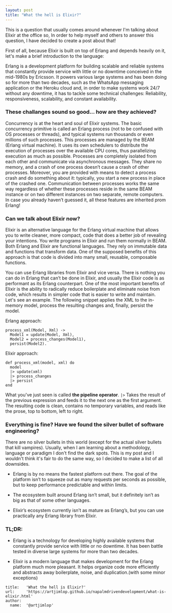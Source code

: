 ```yaml
---
layout: post
title: "What the hell is Elixir?"
---
```


This is a question that usually comes around whenever I'm talking about Elixir at the office so, In order to help myself and others to answer this question, I have decided to create  a post about that!

First of all, because Elixir is built on top of Erlang and depends heavily on it, let's make a brief introduction to the language:

Erlang is a development platform for building scalable and reliable systems that constantly provide service with little or no downtime conceived in the mid-1980s by Ericsson. It powers various large systems and has been doing so for more than two decades, such as the WhatsApp messaging application or the Heroku cloud and, in order to make systems work 24/7 without any downtime, it has to tackle some technical challenges: Reliability, responsiveness, scalability, and constant availability.

### These challanges sound so good... how are they achieved?

Concurrency is at the heart and soul of Elixir systems. The basic concurrency primitive is called an Erlang process (not to be confused with OS processes or threads), and typical systems run thousands or even millions of such processes. This processes are managed by the BEAM (Erlang virtual machine). It uses its own schedulers to distribute the execution of processes over the available CPU cores, thus parallelizing execution as much as possible. Processes are completely isolated from each other and communicate via asynchronous messages. They share no memory, and a crash of one process doesn’t cause a crash of other processes. Moreover, you are provided with means to detect a process crash and do something about it: typically, you start a new process in place of the crashed one. Communication between processes works the same way regardless of whether these processes reside in the same BEAM instance or on two different instances on two separate, remote computers. In case you already haven’t guessed it, all these features are inherited prom Erlang!

### Can we talk about Elixir now?

Elixir is an alternative language for the Erlang virtual machine that allows you to write cleaner, more compact, code that does a better job of revealing your intentions. You write programs in Elixir and run them normally in BEAM. Both Erlang and Elixir are functional languages. They rely on immutable data and functions that transform data. One of the supposed benefits of this approach is that code is divided into many small, reusable, composable functions.

You can use Erlang libraries from Elixir and vice versa. There is nothing you can do in Erlang that can’t be done in Elixir, and usually the Elixir code is as performant as its Erlang counterpart. One of the most important benefits of Elixir is the ability to radically reduce boilerplate and eliminate noise from code, which results in simpler code that is easier to write and maintain. Let's see an example. The following snippet applies the XML to the in-memory model, process the resulting changes and, finally, persist the model.

Erlang approach:

~~~
process_xml(Model, Xml) ->
  Model1 = update(Model, Xml),
  Model2 = process_changes(Model1),
  persist(Model2).
~~~

Elixir approach:

~~~
def process_xml(model, xml) do
  model
  |> update(xml)
  |> process_changes
  |> persist
end
~~~

What you've just seen is called **the pipeline operator**. `|>` Takes the result of the previous expression and feeds it to the next one as the first argument. The resulting code is clean, contains no temporary variables, and reads like the prose, top to bottom, left to right. 

### Everything is fine? Have we found the silver bullet of software engineering?

There are no silver bullets in this world (except for the actual silver bullets that kill vampires). Usually, when I am learning about a methodology, language or paradigm I don't find the dark spots. This is my post and I wouldn't think it's fair to do the same way, so I decided to make a list of all downsides.

* Erlang is by no means the fastest platform out there. The goal of the platform isn’t to squeeze out as many requests per seconds as possible, but to keep performance predictable and within limits.

* The ecosystem built around Erlang isn’t small, but it definitely isn’t as big as that of some other languages.

* Elixir’s ecosystem currently isn’t as mature as Erlang’s, but you can use practically any Erlang library from Elixir.

### TL;DR:

* Erlang is a technology for developing highly available systems that constantly provide service with little or no downtime. It has been battle tested in diverse large systems for more than two decades.

* Elixir is a modern language that makes development for the Erlang platform much more pleasant. It helps organize code more efficiently and abstracts away boilerplate, noise, and duplication.(with some minor exceptions)

~~~
title:   'What the hell is Elixir?'
url:     'https://artjimlop.github.io/napalmdrivendevelopment/what-is-elixir.html'
author:
  name:  '@artjimlop'
~~~

